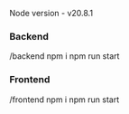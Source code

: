 Node version - v20.8.1

### Backend

/backend
npm i
npm run start

### Frontend

/frontend
npm i
npm run start
